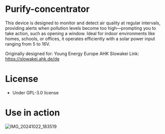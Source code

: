 # Purify-concentrator
This device is designed to monitor and detect air quality at regular intervals, providing alerts when pollution levels become too high—prompting you to take action, such as opening a window. Ideal for indoor environments like homes, schools, or offices, it operates efficiently with a solar power input ranging from 5 to 16V.

Originally designed for: Young Energy Europe AHK Slowakei 
Link: https://slowakei.ahk.de/de

# License
 - Under GPL-3.0 license


# Use in action
![IMG_20241022_183519](https://github.com/user-attachments/assets/5b8b0609-6072-4d1a-b53f-462a90387fc2)
